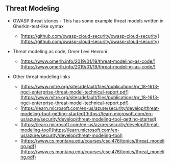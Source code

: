 ## Threat Modeling

- OWASP threat stories - This has some example threat models written in Gherkin-test-like syntax
    - [https://github.com/owasp-cloud-security/owasp-cloud-security](https://github.com/owasp-cloud-security/owasp-cloud-security)
- Threat modeling as code, Omer Levi Hevroni
    - [https://www.omerlh.info/2019/01/19/threat-modeling-as-code/](https://www.omerlh.info/2019/01/19/threat-modeling-as-code/)

- Other threat modeling links
    - [https://www.mitre.org/sites/default/files/publications/pr_18-1613-ngci-enterprise-threat-model-technical-report.pdf](https://www.mitre.org/sites/default/files/publications/pr_18-1613-ngci-enterprise-threat-model-technical-report.pdf)
    - [https://learn.microsoft.com/en-us/azure/security/develop/threat-modeling-tool-getting-started](https://learn.microsoft.com/en-us/azure/security/develop/threat-modeling-tool-getting-started)
    - [https://learn.microsoft.com/en-us/azure/security/develop/threat-modeling-tool](https://learn.microsoft.com/en-us/azure/security/develop/threat-modeling-tool)
    - [https://www.cs.montana.edu/courses/csci476/topics/threat_modeling.pdf](https://www.cs.montana.edu/courses/csci476/topics/threat_modeling.pdf)